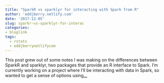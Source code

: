 ```yaml
---
title: "SparkR vs sparklyr for interacting with Spark from R"
author: 'eddjberry.netlify.com'
date: '2017-12-05'
slug: sparkr-vs-sparklyr-for-interac
categories:
- bloglink
tags:
  - rstats
  - eddjberrynetlifycom
---
```


This post grew out of some notes I was making on the differences between SparkR and sparklyr, two packages that provide an R interface to Spark. I’m currently working on a project where I’ll be interacting with data in Spark, so wanted to get a sense of options using[... <i class="fas fa-external-link-alt"></i>](https://eddjberry.netlify.com/post/2017-12-05-sparkr-vs-sparklyr/)

